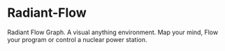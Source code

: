 # Radiant-Flow
Radiant Flow Graph. A visual anything environment. Map your mind, Flow your program or control a nuclear power station.
